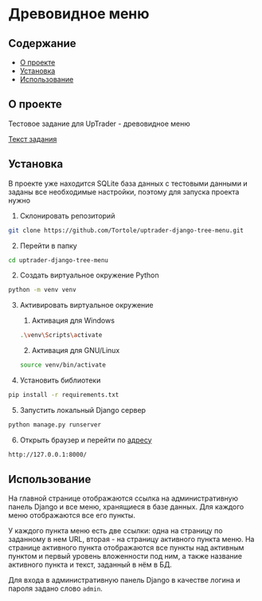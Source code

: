 # Древовидное меню

## Содержание

- [О проекте](#о-проекте)
- [Установка](#установка)
- [Использование](#использование)

## О проекте

Тестовое задание для UpTrader - древовидное меню

[Текст задания](task_text.md)

## Установка

В проекте уже находится SQLite база данных с тестовыми данными и заданы все необходимые настройки, поэтому для запуска проекта нужно

1. Склонировать репозиторий
```bash
git clone https://github.com/Tortole/uptrader-django-tree-menu.git
```

2. Перейти в папку
```bash
cd uptrader-django-tree-menu
```

2. Создать виртуальное окружение Python
```bash
python -m venv venv
```

3. Активировать виртуальное окружение

    1. Активация для Windows
    ```bash
    .\venv\Scripts\activate 
    ```
    2. Активация для GNU/Linux
    ```bash
    source venv/bin/activate
    ```

4. Установить библиотеки
```bash
pip install -r requirements.txt
```

5. Запустить локальный Django сервер
```bash
python manage.py runserver
```

6. Открыть браузер и перейти по [адресу](http://127.0.0.1:8000/)
```bash
http://127.0.0.1:8000/
```

## Использование

На главной странице отображаются ссылка на административную панель Django и все меню, хранящиеся в базе данных. Для каждого меню отображаются все его пункты.

У каждого пункта меню есть две ссылки: одна на страницу по заданному в нем URL, вторая - на страницу активного пункта меню. На странице активного пункта отображаются все пункты над активным пунктом и первый уровень вложенности под ним, а также название активного пункта и текст, заданный в нём в БД.

Для входа в административную панель Django в качестве логина и пароля задано слово `admin`.